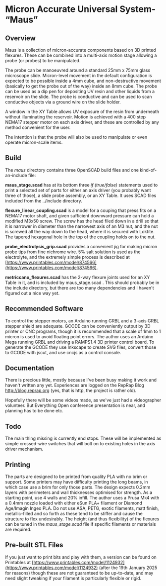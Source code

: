 # **M**icron **A**ccurate **U**niversal **S**ystem- “Maus”

## Overview
Maus is a collection of micron-accurate components based on 3D printed flexures. These can be combined into a multi-axis motion stage allowing a probe (or probes) to be manipulated.

The probe can be manoeuvred around a standard 25mm x 75mm glass microscope slide. Micron-level movement in the default configuration is expected to be possible inside a 4mm cube, and non-destructive movement (basically to get the probe out of the way) inside an 8mm cube. The probe can be used as a dip pen for depositing UV resin and other liquids from a reservoir on the slide. The probe is conductive and can be used to scan conductive objects via a ground wire on the slide holder.

A window in the XY Table allows UV exposure of the resin from underneath without illuminating the reservoir. Motion is achieved with a 400 step NEMA17 stepper motor on each axis driver, and these are controlled by any method convenient for the user.

The intention is that the probe will also be used to manipulate or even operate micron-scale items.

## Build
The *maus* directory contains three OpenSCAD build files and one kind-of-an-include file:

**maus_stage.scad** has at its bottom three *if (true/false)* statements used to print a selected set of parts for either an axis driver (you probably want three of those), a slide probe assembly, or an XY Table. It uses SCAD files included from the ../include directory.

**flexure_linear_coupling.scad** is a model for a couping that press fits on a NEMA17 motor shaft, and given sufficient downward pressure can hold a modified M3x50 screw. The screw has the head filed down in a drill so that it is narrower in diameter than the narrowest axis of an M3 nut, and the nut is screwed all the way down to the head, where it is secured with Loktite. The tapered hexagonal hole in the top of the coupling holds on to the nut.

**probe_electrolysis_grip.scad** provides a convenient jig for making micron probe tips from fine nichrome wire. 5% salt solution is used as the electrolyte, and the extremely simple process is described at [https://www.printables.com/model/874566](https://www.printables.com/model/874566).

**metriccano_flexures.scad** has the 2-way flexure joints used for an XY Table in it, and is included by maus_stage.scad . This should probably be in the include directory, but there are too many dependencies and I haven't figured out a nice way yet.

## Recommended Software
To control the stepper motors, an Arduino running GRBL and a 3-axis GRBL stepper shield are adequate. GCODE can be conveniently output by 3D printer or CNC programs, though it is recommended that a scale of 1mm to 1 micron is used to avoid floating point errors. The author uses an Arduino Mega running GRBL and driving a RAMPS1.4 3D printer control board. To generate the GCODE they use Inkscape to create SVG files, convert those to GCODE with jscut, and use cncjs as a control console.

## Documentation
There is precious little, mostly because I've been busy making it work and haven't written any yet. Experiences are logged on the RepRap Blog http://blog.reprap.org (yes, that is http, the project is rather old).

Hopefully there will be some videos made, as we've just had a videographer volunteer. But Everything Open conference presentation is near, and planning has to be done etc.

## Todo
The main thing missing is currently end stops. These will be implemented as simple crossed-wire switches that will bolt on to existing holes in the axis driver mechanism.

## Printing
The parts are designed to be printed from quality PLA with no brim or support. Some printers may have difficulty printing the long beams, in which case use a brim for only those parts. The design expects 0.2mm layers with perimeters and wall thicknesses optimised for strength. As a starting point, use 4 walls and 20% infill. The author uses a Prusa Mk4 with a 0.4mm nozzle loaded with either eSun PLA+ filament or Diamond Age/Imagin Ingeo PLA. Do not use ASA, PETG, exotic filaments, matt finish, metallic-filled and so forth as these tend to be stiffer and cause the structure to flex undesirably. The height (and thus flexibility) of the flexures can be tuned in the *maus_stage.scad* file if specific filaments or materials are required.

## Pre-built STL Files
If you just want to print bits and play with them, a version can be found on Printables at [https://www.printables.com/model/1124932](https://www.printables.com/model/1124932) (after the 19th January 2025 for reasons) though these are not guaranteed to be up-to-date, and may need slight tweaking if your filament is particularly flexible or rigid.
